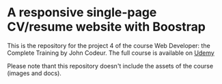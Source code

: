 # A responsive single-page CV/resume website with Boostrap
This is the repository for the project 4 of the course Web Developer: the Complete Training by John Codeur.
The full course is available on [Udemy](https://www.udemy.com/formation-developpeur-web)

Please note thant this repository doesn't include the assets of the course (images and docs).